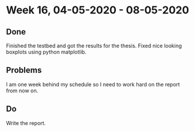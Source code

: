 # Week 16, 04-05-2020 - 08-05-2020
## Done
Finished the testbed and got the results for the thesis. Fixed nice looking boxplots using python matplotlib.
## Problems
I am one week behind my schedule so I need to work hard on the report from now on.
## Do
Write the report.